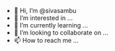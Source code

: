 - 👋 Hi, I’m @sivasambu
- 👀 I’m interested in ...
- 🌱 I’m currently learning ...
- 💞️ I’m looking to collaborate on ...
- 📫 How to reach me ...

<!---
sivasambu/sivasambu is a ✨ special ✨ repository because its `README.md` (this file) appears on your GitHub profile.
You can click the Preview link to take a look at your changes.
--->
